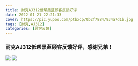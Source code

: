 ```yaml
---
title: 耐克AJ312低帮黑蓝顾客反馈好评
date: 2022-01-21 22:21:33
cover: https://pic.yupoo.com/ptbxcp/0b2f7884/934a7d1b.jpg
tags: [耐克,AJ312]
categories: [顾客反馈]
---
```


###  耐克AJ312低帮黑蓝顾客反馈好评，感谢兄弟！
![](https://pic.yupoo.com/ptbxcp/0af9ab6a/fc59dc2d.jpg)
![](https://pic.yupoo.com/ptbxcp/0b2f7884/934a7d1b.jpg)

